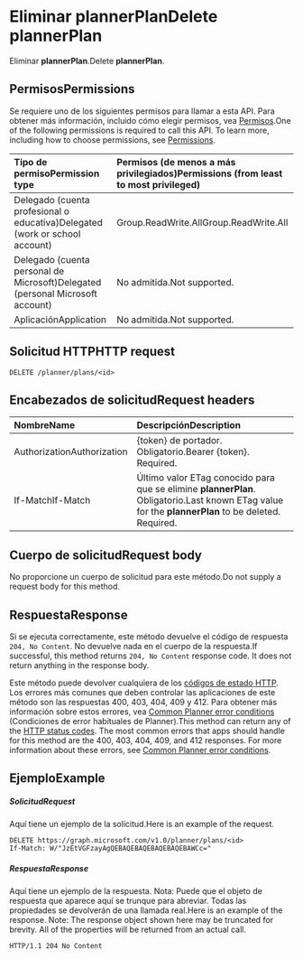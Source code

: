 # <a name="delete-plannerplan"></a><span data-ttu-id="3c8b3-101">Eliminar plannerPlan</span><span class="sxs-lookup"><span data-stu-id="3c8b3-101">Delete plannerPlan</span></span>

<span data-ttu-id="3c8b3-102">Eliminar **plannerPlan**.</span><span class="sxs-lookup"><span data-stu-id="3c8b3-102">Delete **plannerPlan**.</span></span>
## <a name="permissions"></a><span data-ttu-id="3c8b3-103">Permisos</span><span class="sxs-lookup"><span data-stu-id="3c8b3-103">Permissions</span></span>
<span data-ttu-id="3c8b3-p101">Se requiere uno de los siguientes permisos para llamar a esta API. Para obtener más información, incluido cómo elegir permisos, vea [Permisos](../../../concepts/permissions_reference.md).</span><span class="sxs-lookup"><span data-stu-id="3c8b3-p101">One of the following permissions is required to call this API. To learn more, including how to choose permissions, see [Permissions](../../../concepts/permissions_reference.md).</span></span>

|<span data-ttu-id="3c8b3-106">Tipo de permiso</span><span class="sxs-lookup"><span data-stu-id="3c8b3-106">Permission type</span></span>      | <span data-ttu-id="3c8b3-107">Permisos (de menos a más privilegiados)</span><span class="sxs-lookup"><span data-stu-id="3c8b3-107">Permissions (from least to most privileged)</span></span>              |
|:--------------------|:---------------------------------------------------------|
|<span data-ttu-id="3c8b3-108">Delegado (cuenta profesional o educativa)</span><span class="sxs-lookup"><span data-stu-id="3c8b3-108">Delegated (work or school account)</span></span> | <span data-ttu-id="3c8b3-109">Group.ReadWrite.All</span><span class="sxs-lookup"><span data-stu-id="3c8b3-109">Group.ReadWrite.All</span></span>    |
|<span data-ttu-id="3c8b3-110">Delegado (cuenta personal de Microsoft)</span><span class="sxs-lookup"><span data-stu-id="3c8b3-110">Delegated (personal Microsoft account)</span></span> | <span data-ttu-id="3c8b3-111">No admitida.</span><span class="sxs-lookup"><span data-stu-id="3c8b3-111">Not supported.</span></span>    |
|<span data-ttu-id="3c8b3-112">Aplicación</span><span class="sxs-lookup"><span data-stu-id="3c8b3-112">Application</span></span> | <span data-ttu-id="3c8b3-113">No admitida.</span><span class="sxs-lookup"><span data-stu-id="3c8b3-113">Not supported.</span></span> |

## <a name="http-request"></a><span data-ttu-id="3c8b3-114">Solicitud HTTP</span><span class="sxs-lookup"><span data-stu-id="3c8b3-114">HTTP request</span></span>
<!-- { "blockType": "ignored" } -->
```http
DELETE /planner/plans/<id>

```
## <a name="request-headers"></a><span data-ttu-id="3c8b3-115">Encabezados de solicitud</span><span class="sxs-lookup"><span data-stu-id="3c8b3-115">Request headers</span></span>
| <span data-ttu-id="3c8b3-116">Nombre</span><span class="sxs-lookup"><span data-stu-id="3c8b3-116">Name</span></span>       | <span data-ttu-id="3c8b3-117">Descripción</span><span class="sxs-lookup"><span data-stu-id="3c8b3-117">Description</span></span>|
|:---------------|:----------|
| <span data-ttu-id="3c8b3-118">Authorization</span><span class="sxs-lookup"><span data-stu-id="3c8b3-118">Authorization</span></span>  | <span data-ttu-id="3c8b3-p102">{token} de portador. Obligatorio.</span><span class="sxs-lookup"><span data-stu-id="3c8b3-p102">Bearer {token}. Required.</span></span> |
| <span data-ttu-id="3c8b3-121">If-Match</span><span class="sxs-lookup"><span data-stu-id="3c8b3-121">If-Match</span></span>  | <span data-ttu-id="3c8b3-p103">Último valor ETag conocido para que se elimine **plannerPlan**. Obligatorio.</span><span class="sxs-lookup"><span data-stu-id="3c8b3-p103">Last known ETag value for the **plannerPlan** to be deleted. Required.</span></span>|

## <a name="request-body"></a><span data-ttu-id="3c8b3-124">Cuerpo de solicitud</span><span class="sxs-lookup"><span data-stu-id="3c8b3-124">Request body</span></span>
<span data-ttu-id="3c8b3-125">No proporcione un cuerpo de solicitud para este método.</span><span class="sxs-lookup"><span data-stu-id="3c8b3-125">Do not supply a request body for this method.</span></span>

## <a name="response"></a><span data-ttu-id="3c8b3-126">Respuesta</span><span class="sxs-lookup"><span data-stu-id="3c8b3-126">Response</span></span>

<span data-ttu-id="3c8b3-p104">Si se ejecuta correctamente, este método devuelve el código de respuesta `204, No Content`. No devuelve nada en el cuerpo de la respuesta.</span><span class="sxs-lookup"><span data-stu-id="3c8b3-p104">If successful, this method returns `204, No Content` response code. It does not return anything in the response body.</span></span>

<span data-ttu-id="3c8b3-p105">Este método puede devolver cualquiera de los [códigos de estado HTTP](../../../concepts/errors.md). Los errores más comunes que deben controlar las aplicaciones de este método son las respuestas 400, 403, 404, 409 y 412. Para obtener más información sobre estos errores, vea [Common Planner error conditions](../resources/planner_overview.md#common-planner-error-conditions) (Condiciones de error habituales de Planner).</span><span class="sxs-lookup"><span data-stu-id="3c8b3-p105">This method can return any of the [HTTP status codes](../../../concepts/errors.md). The most common errors that apps should handle for this method are the 400, 403, 404, 409, and 412 responses. For more information about these errors, see [Common Planner error conditions](../resources/planner_overview.md#common-planner-error-conditions).</span></span>

## <a name="example"></a><span data-ttu-id="3c8b3-132">Ejemplo</span><span class="sxs-lookup"><span data-stu-id="3c8b3-132">Example</span></span>
##### <a name="request"></a><span data-ttu-id="3c8b3-133">Solicitud</span><span class="sxs-lookup"><span data-stu-id="3c8b3-133">Request</span></span>
<span data-ttu-id="3c8b3-134">Aquí tiene un ejemplo de la solicitud.</span><span class="sxs-lookup"><span data-stu-id="3c8b3-134">Here is an example of the request.</span></span>
<!-- {
  "blockType": "request",
  "name": "delete_plannerplan"
}-->
```http
DELETE https://graph.microsoft.com/v1.0/planner/plans/<id>
If-Match: W/"JzEtVGFzayAgQEBAQEBAQEBAQEBAQEBAWCc="
```
##### <a name="response"></a><span data-ttu-id="3c8b3-135">Respuesta</span><span class="sxs-lookup"><span data-stu-id="3c8b3-135">Response</span></span>
<span data-ttu-id="3c8b3-p106">Aquí tiene un ejemplo de la respuesta. Nota: Puede que el objeto de respuesta que aparece aquí se trunque para abreviar. Todas las propiedades se devolverán de una llamada real.</span><span class="sxs-lookup"><span data-stu-id="3c8b3-p106">Here is an example of the response. Note: The response object shown here may be truncated for brevity. All of the properties will be returned from an actual call.</span></span>
<!-- {
  "blockType": "response",
  "truncated": true
} -->
```http
HTTP/1.1 204 No Content
```

<!-- uuid: 8fcb5dbc-d5aa-4681-8e31-b001d5168d79
2015-10-25 14:57:30 UTC -->
<!-- {
  "type": "#page.annotation",
  "description": "Delete plannerPlan",
  "keywords": "",
  "section": "documentation",
  "tocPath": ""
}-->